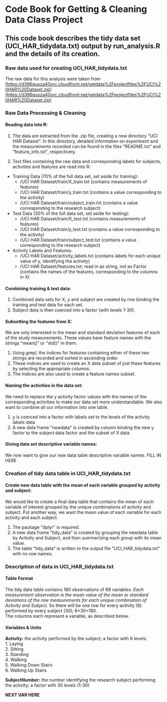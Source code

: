 # Code Book for Getting & Cleaning Data Class Project

## This code book describes the tidy data set (UCI_HAR_tidydata.txt) output by run_analysis.R and the details of its creation.

### Raw data used for creating UCI_HAR_tidydata.txt
The raw data for this analysis were taken from [https://d396qusza40orc.cloudfront.net/getdata%2Fprojectfiles%2FUCI%20HAR%20Dataset.zip](https://d396qusza40orc.cloudfront.net/getdata%2Fprojectfiles%2FUCI%20HAR%20Dataset.zip)  

### Raw Data Processing & Cleaning
#### Reading data into R:
1. The data are extracted from the .zip file, creating a new directory "UCI HAR Dataset". In this directory, detailed information on experiment and the measurements recorded can be found in the files "README.txt" and "feature_info.txt", respectively. 

2. Text files containing the raw data and corresponding labels for subjects, activities and features are read into R:    

* Training Data (70% of the full data set, set aside for training): 
  + /UCI HAR Dataset/train/X_train.txt (contains measurements of features)
  + /UCI HAR Dataset/train/y_train.txt (contains a value corresponding to the activity)
  + /UCI HAR Dataset/train/subject_train.txt (contains a value corresponding to the research subject)
* Test Data (30% of the full data set, set aside for testing):
  + /UCI HAR Dataset/train/X_test.txt (contains measurements of features)
  + /UCI HAR Dataset/train/y_test.txt (contains a value corresponding to the activity)
  + /UCI HAR Dataset/train/subject_test.txt (contains a value corresponding to the research subject)
* Activity Labels and Features:
  + /UCI HAR Dataset/activity_labels.txt (contains labels for each unique value of y, identifying the activity)
  + /UCI HAR Dataset/features.txt; read in as string, not as Factor (contains the names of the features, corresponding to the columns in X)
  
#### Combining training & test data:
1. Combined data sets for X, y and subject are created by row binding the training and test data for each set.  
2. Subject data is then coerced into a factor (with levels 1-30).  

#### Subsetting the features from X:
We are only interested in the mean and standard deviation features of each of the study measurements. These values have feature names with the strings "mean()" or "std()" in them.  

1. Using grepl, the indices for features containing either of these two strings are recorded and sorted in ascending order.  
2. These indices are used to create an X data subset of just these features by selecting the appropriate columns.  
3. The indices are also used to create a feature names subset.  

#### Naming the activities in the data set:
We need to replace the y activity factor values with the names of the corresponding activities to make our data set more understandable. We also want to combine all our information into one table.  

1. y is coerced into a factor with labels set to the levels of the activity labels data  
2. A new data frame "newdata" is created by column binding the new y factor to the subject data factor and the subset of X data.  

#### Giving data set descriptive variable names:
We now want to give our new data table descriptive variable names.
FILL IN HERE

### Creation of tidy data table in UCI_HAR_tidydata.txt

#### Create new data table with the mean of each variable grouped by activity and subject:
We would like to create a final data table that contains the mean of each variable of interest grouped by the unique combinations of activity and subject. Put another way, we want the mean value of each variable for each activity and each subject.  

1. The package "dplyr" is required.  
2. A new data frame "tidy_data" is created by grouping the newdata table by Activity and Subject, and then summarizing each group with its mean value.  
3. The table "tidy_data" is written to the output file "UCI_HAR_tidydata.txt" with no row names.  


### Description of data in UCI_HAR_tidydata.txt
#### Table Format
The tidy data table contains 180 observations of 68 variables. *Each measurement observation is the mean value of the mean or standard deviations of the raw measurements for each unique combination of Activity and Subject.* So there will be one row for every activity (6) performed by every subject (30); 6*30=180.  
The columns each represent a variable, as described below.  

#### Variables & Units
**Activity:** the activity performed by the subject; a factor with 6 levels:    
    1. Laying  
    2. Sitting  
    3. Standing  
    4. Walking  
    5. Walking Down Stairs  
    6. Walking Up Stairs  
    
**SubjectNumber:** the number identifying the research subject performing the activity; a factor with 30 levels (1-30)    

**NEXT VAR HERE**

